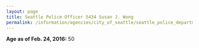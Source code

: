 ```yaml
---
layout: page
title: Seattle Police Officer 5434 Susan J. Wong
permalink: /information/agencies/city_of_seattle/seattle_police_department/copbook/5434/
---
```


**Age as of Feb. 24, 2016:** 50
